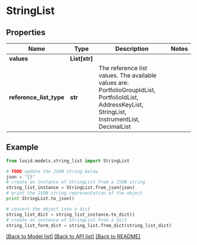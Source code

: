 # StringList


## Properties
Name | Type | Description | Notes
------------ | ------------- | ------------- | -------------
**values** | **List[str]** |  | 
**reference_list_type** | **str** | The reference list values. The available values are: PortfolioGroupIdList, PortfolioIdList, AddressKeyList, StringList, InstrumentList, DecimalList | 

## Example

```python
from lusid.models.string_list import StringList

# TODO update the JSON string below
json = "{}"
# create an instance of StringList from a JSON string
string_list_instance = StringList.from_json(json)
# print the JSON string representation of the object
print StringList.to_json()

# convert the object into a dict
string_list_dict = string_list_instance.to_dict()
# create an instance of StringList from a dict
string_list_form_dict = string_list.from_dict(string_list_dict)
```
[[Back to Model list]](../README.md#documentation-for-models) [[Back to API list]](../README.md#documentation-for-api-endpoints) [[Back to README]](../README.md)


